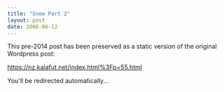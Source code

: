 ```yaml
---
title: "Snow Part 2"
layout: post
date: 2006-06-12
---
```


This pre-2014 post has been preserved as a static version of the original Wordpress post:

https://nz.kalafut.net/index.html%3Fp=55.html

You'll be redirected automatically...

<head>
  <meta http-equiv="refresh" content="5;url=https://nz.kalafut.net/index.html%3Fp=55.html">
</head>

